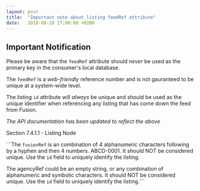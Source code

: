 ```yaml
---
layout: post
title:  "Important note about listing feedRef attribute"
date:   2018-08-20 17:00:00 +0200
---
```

## Important Notification
Please be aware that the `feedRef` attribute should *never* be used as the primary key in the consumer's local database.

The `feedRef` is a _web-friendly_ reference number and is not gauranteed to be unique at a system-wide level.

The listing `id` attribute will *always* be unique and should be used as the unique identifier when referencing any listing that has come down the feed from Fusion.

_The API documentation has been updated to reflect the above_

Section 7.4.1.1 - Listing Node

```The `fusionRef` is an combination of 4 alphanumeric characters following by a hyphen and then 4 numbers. ABCD-0001. It should NOT be considered unique. Use the `id` field to uniquely identify the listing.

The agencyRef could be an empty string, or any combination of alphanumeric and symbolic characters. It should NOT be considered unique. Use the `id` field to uniquely identify the listing.```